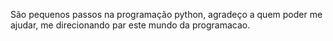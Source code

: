 São pequenos passos na programação python,
agradeço a quem poder me ajudar, me direcionando par este 
mundo da programacao.
